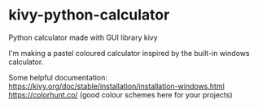 # kivy-python-calculator
Python calculator made with GUI library kivy

I'm making a pastel coloured calculator inspired by the built-in windows calculator.

Some helpful documentation:
https://kivy.org/doc/stable/installation/installation-windows.html
https://colorhunt.co/ (good colour schemes here for your projects)
